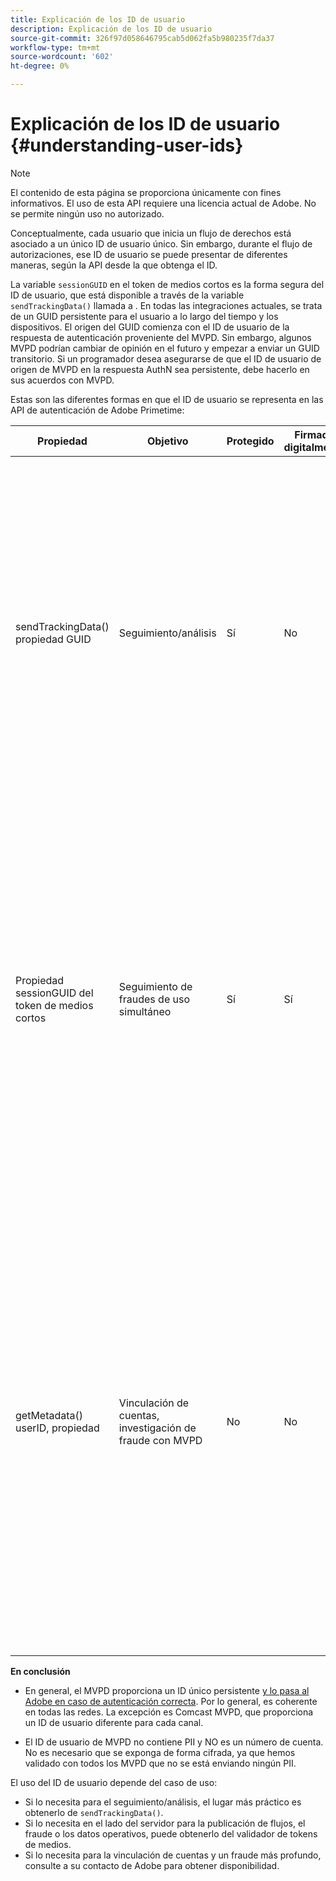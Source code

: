 ```yaml
---
title: Explicación de los ID de usuario
description: Explicación de los ID de usuario
source-git-commit: 326f97d058646795cab5d062fa5b980235f7da37
workflow-type: tm+mt
source-wordcount: '602'
ht-degree: 0%

---
```



# Explicación de los ID de usuario {#understanding-user-ids}

>[!NOTE]
>
>El contenido de esta página se proporciona únicamente con fines informativos. El uso de esta API requiere una licencia actual de Adobe. No se permite ningún uso no autorizado.

Conceptualmente, cada usuario que inicia un flujo de derechos está asociado a un único ID de usuario único. Sin embargo, durante el flujo de autorizaciones, ese ID de usuario se puede presentar de diferentes maneras, según la API desde la que obtenga el ID.

La variable `sessionGUID` en el token de medios cortos es la forma segura del ID de usuario, que está disponible a través de la variable `sendTrackingData()` llamada a . En todas las integraciones actuales, se trata de un GUID persistente para el usuario a lo largo del tiempo y los dispositivos. El origen del GUID comienza con el ID de usuario de la respuesta de autenticación proveniente del MVPD. Sin embargo, algunos MVPD podrían cambiar de opinión en el futuro y empezar a enviar un GUID transitorio. Si un programador desea asegurarse de que el ID de usuario de origen de MVPD en la respuesta AuthN sea persistente, debe hacerlo en sus acuerdos con MVPD.

Estas son las diferentes formas en que el ID de usuario se representa en las API de autenticación de Adobe Primetime:

| Propiedad | Objetivo | Protegido | Firmado digitalmente | Descripción |
| --- | --- | --- | --- | --- |
| sendTrackingData() propiedad GUID | Seguimiento/análisis | Sí | No | - El ID de usuario de MVPD, cifrado por Adobe. El ID de usuario no se puede rastrear hasta el origen en el MVPD. </br> </br> - Esta forma de ID no se firma digitalmente, por lo que no es segura para la prevención del fraude. Sin embargo, es lo suficientemente bueno para el análisis.  </br> </br> : esta forma del ID de usuario se proporciona en el lado del cliente en todos los eventos que genera la autenticación de Adobe Primetime en el flujo AuthN/AuthZ. |
| Propiedad sessionGUID del token de medios cortos | Seguimiento de fraudes de uso simultáneo | Sí | Sí | : Es igual que el ID de usuario a través de sendTrackingData(), sin embargo, este se firma digitalmente para proteger su integridad y es lo suficientemente bueno para ser utilizado para el seguimiento de fraudes. </br> </br> - Está pensado para ser procesado en el servidor después de usar nuestra biblioteca de validadores, y puede ser analizado por patrones de fraude antes de lanzar el flujo de vídeo al cliente.  Realizar cualquiera de estas tareas depende del Programador. |
| getMetadata() userID, propiedad | Vinculación de cuentas, investigación de fraude con MVPD | No | No | : Esta propiedad permite a Adobe exponer el ID de usuario de MVPD de origen real al programador. </br> </br> - En la configuración de Adobe puede configurarse como cifrado o no (dependiendo de la preferencia de MVPD). Si está encriptado, se cifrará con la clave pública del certificado del programador proporcionado al Adobe, para que no se exponga claramente al cliente. </br> </br> - Esto le da al programador el ID de usuario real del MVPD, por lo que es algo que puede ser utilizado para la vinculación de cuentas o la investigación de fraude directamente con el MVPD. |


**En conclusión**

* En general, el MVPD proporciona un ID único persistente <u>y lo pasa al Adobe en caso de autenticación correcta</u>. Por lo general, es coherente en todas las redes. La excepción es Comcast MVPD, que proporciona un ID de usuario diferente para cada canal.

* El ID de usuario de MVPD no contiene PII y NO es un número de cuenta. No es necesario que se exponga de forma cifrada, ya que hemos validado con todos los MVPD que no se está enviando ningún PII.

El uso del ID de usuario depende del caso de uso:

* Si lo necesita para el seguimiento/análisis, el lugar más práctico es obtenerlo de `sendTrackingData()`.
* Si lo necesita en el lado del servidor para la publicación de flujos, el fraude o los datos operativos, puede obtenerlo del validador de tokens de medios.
* Si lo necesita para la vinculación de cuentas y un fraude más profundo, consulte a su contacto de Adobe para obtener disponibilidad.

